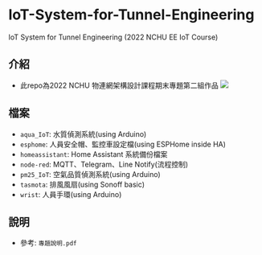 # IoT-System-for-Tunnel-Engineering
IoT System for Tunnel Engineering (2022 NCHU EE IoT Course)

## 介紹
* 此repo為2022 NCHU 物連網架構設計課程期末專題第二組作品
![](https://i.imgur.com/WuQGEbA.jpg)

## 檔案
* `aqua_IoT`: 水質偵測系統(using Arduino)
* `esphome`: 人員安全帽、監控車設定檔(using ESPHome inside HA)
* `homeassistant`: Home Assistant 系統備份檔案
* `node-red`: MQTT、Telegram、Line Notify(流程控制)
* `pm25_IoT`: 空氣品質偵測系統(using Arduino)
* `tasmota`: 排風風扇(using Sonoff basic)
* `wrist`: 人員手環(using Arduino)

## 說明
* 參考: `專題說明.pdf`
